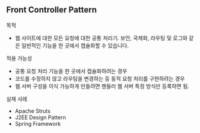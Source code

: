 ## Front Controller Pattern

목적
- 웹 사이트에 대한 모든 요청에 대한 공통 처리기. 보안, 국제화, 라우팅 및 로그와 같은 일반적인 기능을 한 곳에서 캡슐화할 수 있습니다.

적용 가능성
- 공통 요청 처리 기능을 한 곳에서 캡슐화하려는 경우
- 코드를 수정하지 않고 라우팅을 변경하는 등 동적 요청 처리를 구현하려는 경우
- 웹 서버 구성을 이식 가능하게 만들려면 핸들러 웹 서버 특정 방식만 등록하면 됨.

실제 사례
- Apache Struts
- J2EE Design Pattern
- Spring Framework